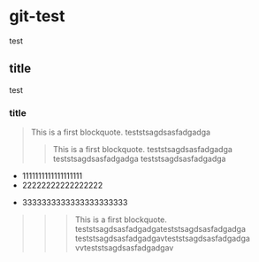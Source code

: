 # git-test
test
## title
test
### title
> This is a first blockquote.
teststsagdsasfadgadga
> > This is a first blockquote.
teststsagdsasfadgadga
teststsagdsasfadgadga
teststsagdsasfadgadga
+ 1111111111111111111
+ 22222222222222222
* 3333333333333333333333
> > > This is a first blockquote.
teststsagdsasfadgadgateststsagdsasfadgadga
teststsagdsasfadgadgavteststsagdsasfadgadga
vvteststsagdsasfadgadgav
